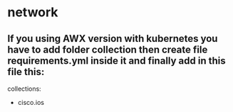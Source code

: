 # network
If you using AWX version with kubernetes you have to add folder collection then create file requirements.yml inside it and finally add in this file this:
---
collections:
- cisco.ios


